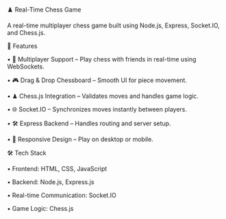 ♟️ Real-Time Chess Game

A real-time multiplayer chess game built using Node.js, Express, Socket.IO, and Chess.js.

🚀 Features

• 🔗 Multiplayer Support – Play chess with friends in real-time using WebSockets.

• 🎮 Drag & Drop Chessboard – Smooth UI for piece movement.

• ♟ Chess.js Integration – Validates moves and handles game logic.

• 🌐 Socket.IO – Synchronizes moves instantly between players.

• 🛠 Express Backend – Handles routing and server setup.

• 📱 Responsive Design – Play on desktop or mobile.

🛠 Tech Stack

• Frontend: HTML, CSS, JavaScript

• Backend: Node.js, Express.js

• Real-time Communication: Socket.IO

• Game Logic: Chess.js
